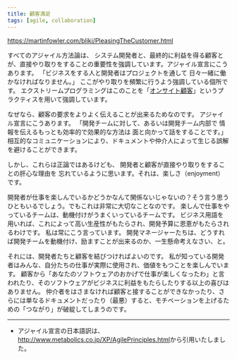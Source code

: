 ```yaml
---
title: 顧客満足
tags: [agile, collaboration]
---
```


https://martinfowler.com/bliki/PleasingTheCustomer.html

すべてのアジャイル方法論は、
システム開発者と、最終的に利益を得る顧客とが、直接やり取りをすることの重要性を強調しています。アジャイル宣言にこうあります。
「ビジネスをする人と開発者はプロジェクトを通して
日々一緒に働かなければなりません。」
ここがやり取りを頻繁に行うよう強調している個所です。
エクストリームプログラミングはこのことを「[オンサイト顧客](/OnsiteCustomer)」というプラクティスを用いて強調しています。

なぜなら、顧客の要求をよりよく伝えることが出来るためなのです。
アジャイル宣言にこうあります。
「開発チームに対して、あるいは開発チーム内部で
情報を伝えるもっとも効率的で効果的な方法は
面と向かって話をすることです。」
相互的なコミュニケーションにより、ドキュメントや仲介人によって生じる誤解を避けることができます。

しかし、これらは正論ではあるけども、
開発者と顧客が直接やり取りをすることの肝心な理由を
忘れているように思います。それは、楽しさ（enjoyment）です。

開発者が仕事を楽しんでいるかどうかなんて関係ないじゃないの？そう言う思うひともいるでしょう。でもこれは非常に大切なことなのです。
楽しんで仕事をやっているチームは、動機付けがうまくいっているチームです。
ビジネス用語を用いれば、これによって高い生産性がもたらされ、開発予算に恩恵がもたらされるわけです。
私は常にこう言っています。
開発マネージャーたちは、どうすれば開発チームを動機付け、励ますことが出来るのか、一生懸命考えなさい、と。

それには、開発者たちと顧客を結びつければよいのです。
私が知っている開発者はみんな、自分たちの仕事が実際に使用され、価値をもつことを楽しんでいます。
顧客から「あなたのソフトウェアのおかげで仕事が楽しくなったわ」と言われたり、そのソフトウェアがビジネスに利益をもたらしたりする以上の喜びはありません。
仲介者をはさまなければ顧客と接することができなかったり、さらには単なるドキュメントだったり（最悪）すると、モチベーションを上げるための「つながり」が破綻してしまうのです。


----

* アジャイル宣言の日本語訳は、<http://www.metabolics.co.jp/XP/AgilePrinciples.html>から引用いたしました。

